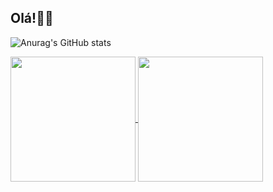 <!--
**arlienebatista/arlienebatista** is a ✨ _special_ ✨ repository because its `README.md` (this file) appears on your GitHub profile.
-->
## Olá!👋😄

![Anurag's GitHub stats](https://github-readme-stats.vercel.app/api?username=arlienebatista&show_icons=true&theme=radical)

<a href="https://github.com/arlienebatista/github-readme-stats">
  <img height=200 align="center" src="https://github-readme-stats.vercel.app/api?username=arlienebatista&show_icons=true&theme=radical" />
</a>
<a href="https://github.com/arlienebatista/convoychat">
  <img height=200 align="center" src="https://github-readme-stats.vercel.app/api/top-langs?username=arlienebatista&layout=compact&langs_count=8&card_width=320&theme=radical" />
</a>

